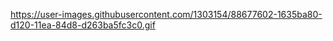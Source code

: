 https://user-images.githubusercontent.com/1303154/88677602-1635ba80-d120-11ea-84d8-d263ba5fc3c0.gif
